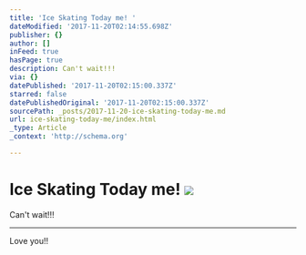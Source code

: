 ```yaml
---
title: 'Ice Skating Today me! '
dateModified: '2017-11-20T02:14:55.698Z'
publisher: {}
author: []
inFeed: true
hasPage: true
description: Can't wait!!!
via: {}
datePublished: '2017-11-20T02:15:00.337Z'
starred: false
datePublishedOriginal: '2017-11-20T02:15:00.337Z'
sourcePath: _posts/2017-11-20-ice-skating-today-me.md
url: ice-skating-today-me/index.html
_type: Article
_context: 'http://schema.org'

---
```

# Ice Skating Today me! ![](https://imgflo.herokuapp.com/graph/2b2431f8e7ba7b0/0b39865cbf99ae1922ba8b924fddb9ea/croprotate.jpg?cropheight=3264&cropwidth=2448&degrees=-270&input=https%3A%2F%2Fthe-grid-user-content.s3-us-west-2.amazonaws.com%2F85e1fc58-bcac-48b7-8b55-661b9ad1a108.jpg&x=0&y=0)

Can't wait!!!

---

Love you!!